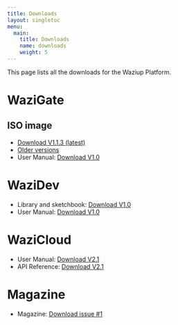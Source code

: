 ```yaml
---
title: Downloads
layout: singletoc
menu:
  main:
    title: Downloads
    name: downloads
    weight: 5
---
```


This page lists all the downloads for the Waziup Platform.

WaziGate
========

ISO image
---------

- [Download V1.1.3 (latest)](https://downloads.waziup.io/WaziGate_V1.1.3.zip)
- [Older versions](https://downloads.waziup.io/)
- User Manual: [Download V1.0](/docs/WaziGate_User_Manual-V1.0.pdf)

WaziDev
=======

- Library and sketchbook: [Download V1.0](https://github.com/Waziup/WaziDev/archive/V1.0.zip)
- User Manual: [Download V1.0](/docs/WaziDev_User_Manual-V1.0.pdf)

WaziCloud
=========

- User Manual: [Download V2.1](/docs/WaziCloud_User_Manual-V2.1.pdf)
- API Reference: [Download V2.1](/docs/WaziCloud_API_Reference-V2.1.pdf)


Magazine
========

- Magazine: [Download issue #1](/docs/WaziupMagazine.pdf)
